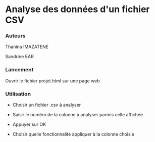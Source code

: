 # Analyse des données d'un fichier CSV

### Auteurs 

Thanina IMAZATENE

Sandrine EAR


### Lancement

Ouvrir le fichier projet.html sur une page web


### Utilisation

- Choisir un fichier .csv à analyser

- Saisir le numéro de la colonne à analyser parmis celle affichée

- Appuyer sur OK

- Choisir quelle fonctionnalité appliquer à la colonne choisie

